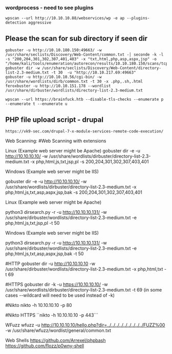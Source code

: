 
### wordprocess - need to see plugins
```
wpscan --url http://10.10.10.88/webservices/wp -e ap --plugins-detection aggressive

```
## Please the scan for sub directory if seen dir

```
gobuster -u http://10.10.180.150:49663/ -w /usr/share/seclists/Discovery/Web-Content/common.txt -│ seconde -k -l -s "200,204,301,302,307,401,403" -x "txt,html,php,asp,aspx,jsp" -o "/home/kali/tools/enumeration/autorecon/results/10.10.180.150/scans/tcp_49663_h
gobuster dir -w /usr/share/seclists/Discovery/Web-Content/directory-list-2.3-medium.txt -t 30  -u "http://10.10.217.69:49663" 
gobuster -u http://10.10.10.56/cgi-bin/ -w /usr/share/wordlists/dirb/common.txt -t 30 -x .php,.sh,.html
feroxbuster -u http://10.10.151.178 --wordlist /usr/share/dirbuster/wordlists/directory-list-2.3-medium.txt

wpscan --url https://brainfuck.htb --disable-tls-checks --enumerate p --enumerate t --enumerate u 
```

## PHP file upload script - drupal
```
https://vk9-sec.com/drupal-7-x-module-services-remote-code-execution/
```

Web Scanning:
#Web Scanning with extensions

Linux (Example web server might be Apache) gobuster dir -e -u http://10.10.10.10/ -w /usr/share/wordlists/dirbuster/directory-list-2.3-medium.txt -x php,html,js,txt,jsp,pl -s 200,204,301,302,307,403,401

Windows (Example web server might be IIS)

gobuster dir -e -u http://10.10.10.10/ -w /usr/share/wordlists/dirbuster/directory-list-2.3-medium.txt -x php,html,js,txt,asp,aspx,jsp,bak -s 200,204,301,302,307,403,401

Linux (Example web server might be Apache)

python3 dirsearch.py -r -u http://10.10.10.131/ -w /usr/share/dirbuster/wordlists/directory-list-2.3-medium.txt -e php,html,js,txt,jsp,pl -t 50

Windows (Example web server might be IIS)

python3 dirsearch.py -r -u http://10.10.10.131/ -w /usr/share/dirbuster/wordlists/directory-list-2.3-medium.txt -e php,html,js,txt,asp,aspx,jsp,bak -t 50

#HTTP gobuster dir -u http://10.10.10.10 -w /usr/share/dirbuster/wordlists/directory-list-2.3-medium.txt -x php,html,txt -t 69

#HTTPS gobuster dir -k -u https://10.10.10.10/ -w /usr/share/wordlists/dirbuster/directory-list-2.3-medium.txt -t 69 (in some cases --wildcard will need to be used instead of -k)

#Nikto nikto -h 10.10.10.10 -p 80

#Nikto HTTPS ``nikto -h 10.10.10.10 -p 443```

WFuzz wfuzz -u http://10.10.10.10/hello.php?dir=../../../../../../../../../FUZZ%00 -w /usr/share/wfuzz/wordlist/general/common.txt

Web Shells
https://github.com/Arrexel/phpbash
https://github.com/flozz/p0wny-shell

